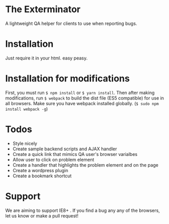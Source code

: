 # The Exterminator
A lightweight QA helper for clients to use when reporting bugs.

# Installation
Just require it in your html. easy peasy.

# Installation for modifications
First, you must run `$ npm install` or `$ yarn install`. Then after making modifications, run `$ webpack` to build the dist file (ES5 compatible) for use in all browsers. Make sure you have webpack installed globally. (`$ sudo npm install webpack -g`)

# Todos
- Style nicely
- Create sample backend scripts and AJAX handler
- Create a quick link that mimics QA user's browser varialbes  
- Allow user to click on problem element
- Create a handler that highlights the problem element and on the page
- Create a wordpress plugin
- Create a bookmark shortcut

# Support
We are aiming to support IE8+ . If you find a bug any any of the browsers, let us know or make a pull request!

